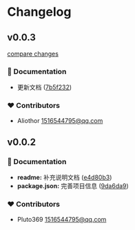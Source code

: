 # Changelog


## v0.0.3

[compare changes](https://github.com/aliothor/mtk-worker-pool/compare/v0.0.2...v0.0.3)

### 📖 Documentation

- 更新文档 ([7b5f232](https://github.com/aliothor/mtk-worker-pool/commit/7b5f232))

### ❤️ Contributors

- Aliothor <1516544795@qq.com>

## v0.0.2


### 📖 Documentation

- **readme:** 补充说明文档 ([e4d80b3](https://github.com/aliothor/mtk-worker-pool/commit/e4d80b3))
- **package.json:** 完善项目信息 ([9da6da9](https://github.com/aliothor/mtk-worker-pool/commit/9da6da9))

### ❤️ Contributors

- Pluto369 <1516544795@qq.com>

